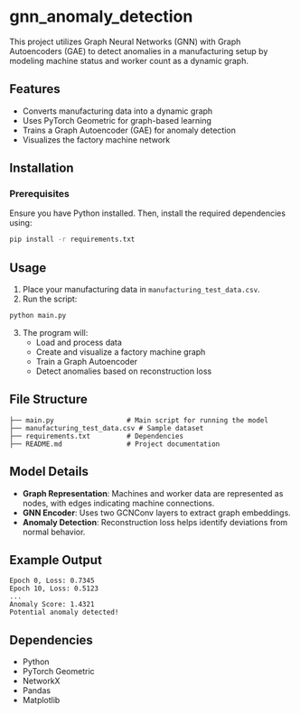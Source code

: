 # gnn_anomaly_detection

This project utilizes Graph Neural Networks (GNN) with Graph Autoencoders (GAE) to detect anomalies in a manufacturing setup by modeling machine status and worker count as a dynamic graph.

## Features
- Converts manufacturing data into a dynamic graph
- Uses PyTorch Geometric for graph-based learning
- Trains a Graph Autoencoder (GAE) for anomaly detection
- Visualizes the factory machine network

## Installation
### Prerequisites
Ensure you have Python installed. Then, install the required dependencies using:
```bash
pip install -r requirements.txt
```

## Usage
1. Place your manufacturing data in `manufacturing_test_data.csv`.
2. Run the script:
```bash
python main.py
```
3. The program will:
   - Load and process data
   - Create and visualize a factory machine graph
   - Train a Graph Autoencoder
   - Detect anomalies based on reconstruction loss

## File Structure
```
├── main.py                  # Main script for running the model
├── manufacturing_test_data.csv # Sample dataset
├── requirements.txt         # Dependencies
├── README.md                # Project documentation
```

## Model Details
- **Graph Representation**: Machines and worker data are represented as nodes, with edges indicating machine connections.
- **GNN Encoder**: Uses two GCNConv layers to extract graph embeddings.
- **Anomaly Detection**: Reconstruction loss helps identify deviations from normal behavior.

## Example Output
```
Epoch 0, Loss: 0.7345
Epoch 10, Loss: 0.5123
...
Anomaly Score: 1.4321
Potential anomaly detected!
```

## Dependencies
- Python
- PyTorch Geometric
- NetworkX
- Pandas
- Matplotlib




